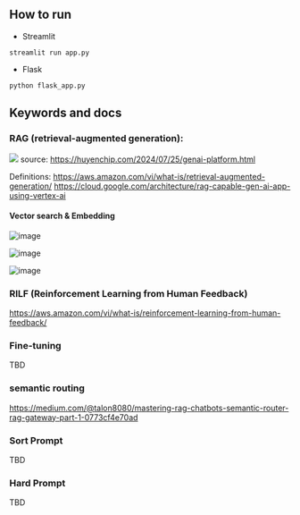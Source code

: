 ## How to run

- Streamlit

`streamlit run app.py`

- Flask

`python flask_app.py`

## Keywords and docs

### RAG (retrieval-augmented generation):

![](https://huyenchip.com/assets/pics/genai-platform/1-genai-platform.png)
source: https://huyenchip.com/2024/07/25/genai-platform.html

Definitions:
https://aws.amazon.com/vi/what-is/retrieval-augmented-generation/
https://cloud.google.com/architecture/rag-capable-gen-ai-app-using-vertex-ai

#### Vector search & Embedding

![image](https://github.com/user-attachments/assets/966480eb-592b-47e3-a281-6688485d8b7d)

![image](https://github.com/user-attachments/assets/fdb0bfab-e905-45d8-80c1-6a2d214a44a3)

![image](https://github.com/user-attachments/assets/6d0c129d-8416-449b-a8cb-0e61c586c94e)

### RILF (Reinforcement Learning from Human Feedback)

https://aws.amazon.com/vi/what-is/reinforcement-learning-from-human-feedback/

### Fine-tuning

TBD

### semantic routing

https://medium.com/@talon8080/mastering-rag-chatbots-semantic-router-rag-gateway-part-1-0773cf4e70ad

### Sort Prompt

TBD

### Hard Prompt

TBD
